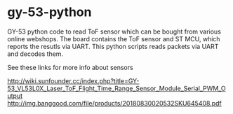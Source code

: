 # gy-53-python
GY-53 python code to read ToF sensor which can be bought from various online webshops. The board contains the ToF sensor and ST MCU, which reports the resutls via UART. This python scripts reads packets via UART and decodes them.

See these links for more info about sensors

http://wiki.sunfounder.cc/index.php?title=GY-53_VL53L0X_Laser_ToF_Flight_Time_Range_Sensor_Module_Serial_PWM_Output
http://img.banggood.com/file/products/20180830020532SKU645408.pdf
